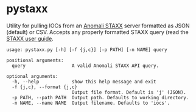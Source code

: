 # pystaxx
Utility for pulling IOCs from an [Anomali STAXX](https://www.anomali.com/platform/staxx) server formatted as JSON (default) or CSV. Accepts any properly formatted STAXX query (read the [STAXX user guide](https://update.anomali.com/staxx/docs/Anomali_STAXX_Installation_&_Administration_Guide_v2.2.pdf).
```
usage: pystaxx.py [-h] [-f {j,c}] [-p PATH] [-n NAME] query

positional arguments:
  query                 A valid Anomali STAXX API query.

optional arguments:
  -h, --help            show this help message and exit
  -f {j,c}, --format {j,c}
                        Output file format. Default is 'j' (JSON).
  -p PATH, --path PATH  Output path. Defaults to working directory.
  -n NAME, --name NAME  Output filename. Defaults to 'iocs'.
```
